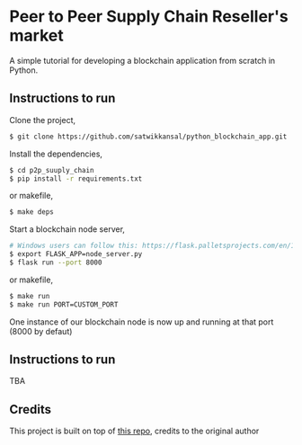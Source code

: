 # Peer to Peer Supply Chain Reseller's market

A simple tutorial for developing a blockchain application from scratch in Python.

## Instructions to run

Clone the project,

```sh
$ git clone https://github.com/satwikkansal/python_blockchain_app.git
```

Install the dependencies,

```sh
$ cd p2p_suuply_chain
$ pip install -r requirements.txt
```

or makefile,

```sh
$ make deps
```

Start a blockchain node server,

```sh
# Windows users can follow this: https://flask.palletsprojects.com/en/1.1.x/cli/#application-discovery
$ export FLASK_APP=node_server.py
$ flask run --port 8000
```

or makefile,

```sh
$ make run
$ make run PORT=CUSTOM_PORT
```

One instance of our blockchain node is now up and running at that port (8000 by defaut) 

## Instructions to run

TBA



## Credits

This project is built on top of [this repo](https://github.com/satwikkansal/python_blockchain_app/tree/ibm_blockchain_post), credits to the original author 


